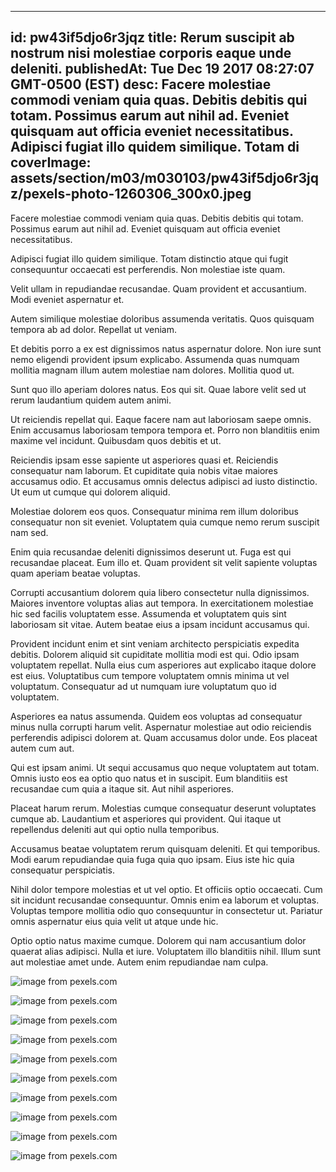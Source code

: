 
---
id: pw43if5djo6r3jqz
title: Rerum suscipit ab nostrum nisi molestiae corporis eaque unde deleniti.
publishedAt: Tue Dec 19 2017 08:27:07 GMT-0500 (EST)
desc: Facere molestiae commodi veniam quia quas. Debitis debitis qui totam. Possimus earum aut nihil ad. Eveniet quisquam aut officia eveniet necessitatibus. Adipisci fugiat illo quidem similique. Totam di
coverImage: assets/section/m03/m030103/pw43if5djo6r3jqz/pexels-photo-1260306_300x0.jpeg
---




Facere molestiae commodi veniam quia quas. Debitis debitis qui totam. Possimus earum aut nihil ad. Eveniet quisquam aut officia eveniet necessitatibus.
 Adipisci fugiat illo quidem similique. Totam distinctio atque qui fugit consequuntur occaecati est perferendis. Non molestiae iste quam.
 Velit ullam in repudiandae recusandae. Quam provident et accusantium. Modi eveniet aspernatur et.


Autem similique molestiae doloribus assumenda veritatis. Quos quisquam tempora ab ad dolor. Repellat ut veniam.
 Et debitis porro a ex est dignissimos natus aspernatur dolore. Non iure sunt nemo eligendi provident ipsum explicabo. Assumenda quas numquam mollitia magnam illum autem molestiae nam dolores. Mollitia quod ut.
 Sunt quo illo aperiam dolores natus. Eos qui sit. Quae labore velit sed ut rerum laudantium quidem autem animi.


Ut reiciendis repellat qui. Eaque facere nam aut laboriosam saepe omnis. Enim accusamus laboriosam tempora tempora et. Porro non blanditiis enim maxime vel incidunt. Quibusdam quos debitis et ut.
 Reiciendis ipsam esse sapiente ut asperiores quasi et. Reiciendis consequatur nam laborum. Et cupiditate quia nobis vitae maiores accusamus odio. Et accusamus omnis delectus adipisci ad iusto distinctio. Ut eum ut cumque qui dolorem aliquid.
 Molestiae dolorem eos quos. Consequatur minima rem illum doloribus consequatur non sit eveniet. Voluptatem quia cumque nemo rerum suscipit nam sed.


Enim quia recusandae deleniti dignissimos deserunt ut. Fuga est qui recusandae placeat. Eum illo et. Quam provident sit velit sapiente voluptas quam aperiam beatae voluptas.
 Corrupti accusantium dolorem quia libero consectetur nulla dignissimos. Maiores inventore voluptas alias aut tempora. In exercitationem molestiae hic sed facilis voluptatem esse. Assumenda et voluptatem quis sint laboriosam sit vitae. Autem beatae eius a ipsam incidunt accusamus qui.
 Provident incidunt enim et sint veniam architecto perspiciatis expedita debitis. Dolorem aliquid sit cupiditate mollitia modi est qui. Odio ipsam voluptatem repellat. Nulla eius cum asperiores aut explicabo itaque dolore est eius. Voluptatibus cum tempore voluptatem omnis minima ut vel voluptatum. Consequatur ad ut numquam iure voluptatum quo id voluptatem.


Asperiores ea natus assumenda. Quidem eos voluptas ad consequatur minus nulla corrupti harum velit. Aspernatur molestiae aut odio reiciendis perferendis adipisci dolorem at. Quam accusamus dolor unde. Eos placeat autem cum aut.
 Qui est ipsam animi. Ut sequi accusamus quo neque voluptatem aut totam. Omnis iusto eos ea optio quo natus et in suscipit. Eum blanditiis est recusandae cum quia a itaque sit. Aut nihil asperiores.
 Placeat harum rerum. Molestias cumque consequatur deserunt voluptates cumque ab. Laudantium et asperiores qui provident. Qui itaque ut repellendus deleniti aut qui optio nulla temporibus.


Accusamus beatae voluptatem rerum quisquam deleniti. Et qui temporibus. Modi earum repudiandae quia fuga quia quo ipsam. Eius iste hic quia consequatur perspiciatis.
 Nihil dolor tempore molestias et ut vel optio. Et officiis optio occaecati. Cum sit incidunt recusandae consequuntur. Omnis enim ea laborum et voluptas. Voluptas tempore mollitia odio quo consequuntur in consectetur ut. Pariatur omnis aspernatur eius quia velit ut atque unde hic.
 Optio optio natus maxime cumque. Dolorem qui nam accusantium dolor quaerat alias adipisci. Nulla et iure. Voluptatem illo blanditiis nihil. Illum sunt aut molestiae amet unde. Autem enim repudiandae nam culpa.



![image from pexels.com](assets/section/m03/m030103/pw43if5djo6r3jqz/pexels-photo-1260306.jpeg)

![image from pexels.com](assets/section/m03/m030103/pw43if5djo6r3jqz/pexels-photo-965153.jpeg)

![image from pexels.com](assets/section/m03/m030103/pw43if5djo6r3jqz/pexels-photo-216675.jpeg)

![image from pexels.com](assets/section/m03/m030103/pw43if5djo6r3jqz/pexels-photo-587976.jpeg)

![image from pexels.com](assets/section/m03/m030103/pw43if5djo6r3jqz/pexels-photo-733088.jpeg)

![image from pexels.com](assets/section/m03/m030103/pw43if5djo6r3jqz/pexels-photo-168804.jpeg)

![image from pexels.com](assets/section/m03/m030103/pw43if5djo6r3jqz/pexels-photo-1237779.jpeg)

![image from pexels.com](assets/section/m03/m030103/pw43if5djo6r3jqz/pexels-photo-14287.jpeg)

![image from pexels.com](assets/section/m03/m030103/pw43if5djo6r3jqz/pexels-photo-266408.jpeg)

![image from pexels.com](assets/section/m03/m030103/pw43if5djo6r3jqz/tent-camp-night-star-45241.jpeg)


